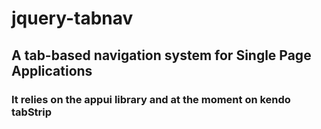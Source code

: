 # jquery-tabnav
## A tab-based navigation system for Single Page Applications
### It relies on the appui library and at the moment on kendo tabStrip
